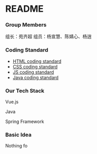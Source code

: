 # README
###  Group Members
组长：苑齐超
组员：杨宣慧、陈婧心、杨逍
### Coding Standard
- [HTML coding standard](CodingStandard/CS_HTML.md)
- [CSS coding standard](CodingStandard/CS_CSS.md)
- [JS coding standard](CodingStandard/CS_JavaScript.md)
- [Java coding standard](CodingStandard/CS_Java.md)

### Our Tech Stack

Vue.js

Java

Spring Framework

### Basic Idea
Nothing fo
